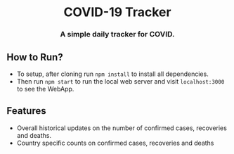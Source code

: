 <h1 align="center">COVID-19 Tracker</h1>
<h3 align="center">A simple daily tracker for COVID.</h3>

## How to Run?

- To setup, after cloning run `npm install` to install all dependencies.
- Then run `npm start` to run the local web server and visit `localhost:3000` to see the WebApp.

## Features

- Overall historical updates on the number of confirmed cases, recoveries and deaths.
- Country specific counts on confirmed cases, recoveries and deaths



